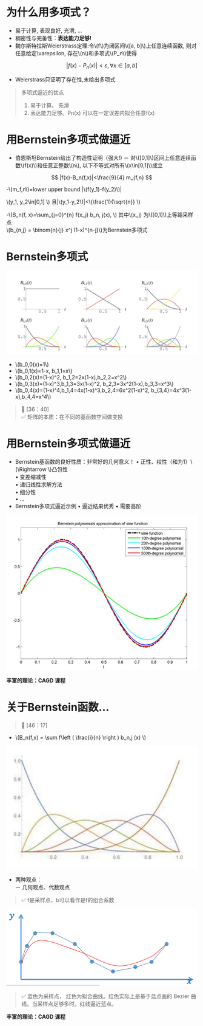 # 为什么用多项式？

- 易于计算, 表现良好, 光滑, ...    
- 稠密性与完备性：**表达能力足够!**   
- 魏尔斯特拉斯Weierstrass定理:令\\(f\\)为闭区间\\([a, b]\\)上任意连续函数, 则对任意给定\varepsilon, 存在\\(n\\)和多项式\\(P_n\\)使得    

$$
\left|f(x)-P_{n}(x)\right|<\varepsilon, \forall x \in[a, b]
$$

- Weierstrass只证明了存在性,末给出多项式   
> 多项式逼近的优点
> 1. 易于计算。 先滑
> 2. 表达能力足够。Pn(x) 可以在一定误差内拟合任意f(x)

# 用Bernstein多项式做逼近


- 伯恩斯坦Bernstein给出了构造性证明（强大!)
－ 对\\([0,1]\\)区间上任意连续函数\\(f(x)\\)和任意正整数\\(n\\), 以下不等式对所有\\(x\in[0,1]\\)成立   

$$
|f(x)-B_n(f,x)|<\frac{9}{4} m_{f,n}
$$

-\\(m_f,n\\)=lower upper bound |\\(f(y_1)-f(y_2)\\)|

\\(y_1, y_2\in[0,1] \\)  且|\\(y_1-y_2\\)|<\\(\frac{1}{\sqrt{n}} \\)

-\\(B_n(f, x)=\sum_{j=0}^{n} f(x_j) b_n, j(x), \\) 其中\\(x_j) 为\\([0,1]\\)上等距采样点    
\\(b_{n,j} = \binom{n}{j} x^j (1-x)^{n-j}\\)为Bernstein多项式  


# Bernstein多项式

![](../assets/多项式-1.png)


-  \\(b_0,0(x)=1\\)     
-  \\(b_0,1(x)=1-x, b_1,1=x\\)     
-  \\(b_0,2(x)=(1-x)^2, b_1,2=2x(1-x),b_2,2=x^2\\)     
-  \\(b_0,3(x)=(1-x)^3,b_1,3=3x(1-x)^2, b_2,3=3x^2(1-x),b_3,3=x^3\\)     
-  \\(b_0,4(x)=(1-x)^4,b_1,4=4x(1-x)^3,b_2,4=6x^2(1-x)^2, b_{3,4}=4x^3(1-x),b_4,4=x^4\\)   

> &#x1F50E; [36：40]   
> &#x2705; 矩阵的本质：在不同的基函数空间做变换

# 用Bernstein多项式做逼近

* Bernstein基函数的良好性质：非常好的几何意义！
• 正性、权性（和为1）\\(\Rightarrow \\)凸包性  
• 变差缩减性    
• 递归线性求解方法     
• 细分性    
• …    
* Bernstein多项式逼近示例
• 逼近结果优秀
• 需要高阶

![](../assets/多项式-2.png)

**丰富的理论：CAGD 课程**

# 关于Bernstein函数…

> &#x1F50E; [46：17]   


* \\(B_n(f,x) = \sum f\left ( \frac{i}{n}  \right ) b_n,j (x) \\) 

![](../assets/多项式-3.png)  

* 两种观点：   
－ 几何观点、代数观点    


> &#x2705; f是采样点，b可以看作是f的组合系数

![](../assets/13.PNG)

> &#x2705; 蓝色为采样点， 红色为拟合曲线。红色实际上是基于蓝点画的 Bezier 曲线。当采样点足够多时。红线逼近蓝点。

**丰富的理论：CAGD 课程**
